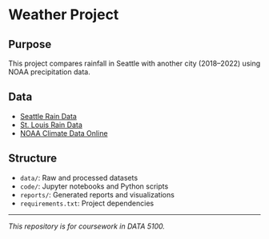 # Weather Project

## Purpose
This project compares rainfall in Seattle with another city (2018–2022) using NOAA precipitation data.

## Data
- [Seattle Rain Data](https://github.com/uwmadison-compsci/data/blob/main/seattle_rain.csv)  
- [St. Louis Rain Data](https://github.com/uwmadison-compsci/data/blob/main/stl_rain.csv)  
- [NOAA Climate Data Online](https://www.ncei.noaa.gov/cdo-web/)

## Structure
- `data/`: Raw and processed datasets  
- `code/`: Jupyter notebooks and Python scripts  
- `reports/`: Generated reports and visualizations  
- `requirements.txt`: Project dependencies  

---
*This repository is for coursework in DATA 5100.*
